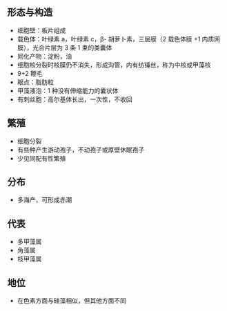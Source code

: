 ## 形态与构造
- 细胞壁：板片组成
- 载色体：叶绿素 a，叶绿素 c，β- 胡萝卜素，三层膜（2 载色体膜 +1 内质网膜），光合片层为 3 条 1 束的类囊体
- 同化产物：淀粉，油
- 细胞核分裂时核膜仍不消失，形成沟管，内有纺锤丝，称为中核或甲藻核
- 9+2 鞭毛
- 眼点：脂肪粒
- 甲藻液泡：1 种没有伸缩能力的囊状体
- 有刺丝胞：高尔基体长出，一次性，不收回
## 繁殖
- 细胞分裂
- 有些种产生游动孢子，不动孢子或厚壁休眠孢子
- 少见同配有性繁殖
## 分布
- 多海产，可形成赤潮
## 代表
- 多甲藻属
- 角藻属
- 枝甲藻属
## 地位
- 在色素方面与硅藻相似，但其他方面不同